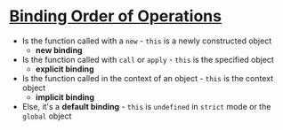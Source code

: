 # [Binding Order of Operations](https://github.com/getify/You-Dont-Know-JS/blob/master/this%20%26%20object%20prototypes/ch2.md#determining-this)

* Is the function called with a `new` - `this` is a newly constructed object
  * **new binding**
* Is the function called with `call` or `apply` - `this` is the specified object
  * **explicit binding**
* Is the function called in the context of an object - `this` is the context object
  * **implicit binding**
* Else, it's a **default binding** - `this` is `undefined` in `strict` mode or the `global` object
